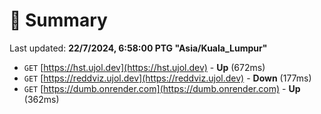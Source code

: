 # 📖 Summary
Last updated: **22/7/2024, 6:58:00 PTG "Asia/Kuala_Lumpur"**

- `GET` [https://hst.ujol.dev](https://hst.ujol.dev) - **Up** (672ms)
- `GET` [https://reddviz.ujol.dev](https://reddviz.ujol.dev) - **Down** (177ms)
- `GET` [https://dumb.onrender.com](https://dumb.onrender.com) - **Up** (362ms)
